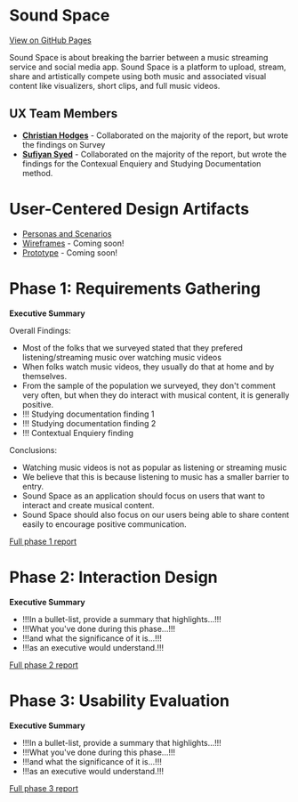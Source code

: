 # Sound Space 

[View on GitHub Pages](https://usabilityengineering.github.io/Sound-Space/)

Sound Space is about breaking the barrier between a music streaming service and social media app. Sound Space is a platform to upload, stream, share and artistically compete using both music and associated visual content like visualizers, short clips, and full music videos. 

## UX Team Members

* **[Christian Hodges](https://usabilityengineering.github.io/ux-portfolio-chodges7/)** - Collaborated on the majority of the report, but wrote the findings on Survey
* **[Sufiyan Syed](https://usabilityengineering.github.io/ux-portfolio-SufiyanSyedCSUC/)** - Collaborated on the majority of the report, but wrote the findings for the Contexual Enquiery and Studying Documentation method.

# User-Centered Design Artifacts

* [Personas and Scenarios](./requirements/personas-and-scenarios.pdf)
* [Wireframes](#) - Coming soon!
* [Prototype](#) - Coming soon!

# Phase 1: Requirements Gathering

**Executive Summary**

Overall Findings:

- Most of the folks that we surveyed stated that they prefered listening/streaming music over watching music videos
- When folks watch music videos, they usually do that at home and by themselves.
- From the sample of the population we surveyed, they don't comment very often, but when they do interact with musical content, it is generally positive.
- !!! Studying documentation finding 1
- !!! Studying documentation finding 2
- !!! Contextual Enquiery finding

Conclusions:

- Watching music videos is not as popular as listening or streaming music
- We believe that this is because listening to music has a smaller barrier to entry. 
- Sound Space as an application should focus on users that want to interact and create musical content.
- Sound Space should also focus on our users being able to share content easily to encourage positive communication.

[Full phase 1 report](requirements/)

# Phase 2: Interaction Design

**Executive Summary**

* !!!In a bullet-list, provide a summary that highlights...!!!
* !!!What you've done during this phase...!!!
* !!!and what the significance of it is...!!!
* !!!as an executive would understand.!!!

[Full phase 2 report](design/)

# Phase 3: Usability Evaluation

**Executive Summary**

* !!!In a bullet-list, provide a summary that highlights...!!!
* !!!What you've done during this phase...!!!
* !!!and what the significance of it is...!!!
* !!!as an executive would understand.!!!

[Full phase 3 report](evaluation/)
